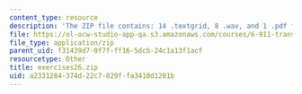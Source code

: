 ```yaml
---
content_type: resource
description: 'The ZIP file contains: 14 .textgrid, 8 .wav, and 1 .pdf files.'
file: https://ol-ocw-studio-app-qa.s3.amazonaws.com/courses/6-911-transcribing-prosodic-structure-of-spoken-utterances-with-tobi-january-iap-2006/a2331284374d22c7829ffa3410d1201b_exercises26.zip
file_type: application/zip
parent_uid: f31439d7-0f7f-ff16-5dcb-24c1a13f1acf
resourcetype: Other
title: exercises26.zip
uid: a2331284-374d-22c7-829f-fa3410d1201b
---
```

